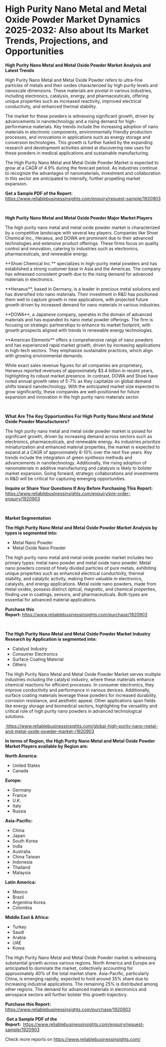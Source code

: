 <p><h1>High Purity Nano Metal and Metal Oxide Powder Market Dynamics 2025-2032: Also about Its Market Trends, Projections, and Opportunities</h1></p><p><strong>High Purity Nano Metal and Metal Oxide Powder Market Analysis and Latest Trends</strong></p>
<p><p>High Purity Nano Metal and Metal Oxide Powder refers to ultra-fine particles of metals and their oxides characterized by high purity levels and nanoscale dimensions. These materials are pivotal in various industries, including electronics, catalysis, energy, and pharmaceuticals, offering unique properties such as increased reactivity, improved electrical conductivity, and enhanced thermal stability. </p><p>The market for these powders is witnessing significant growth, driven by advancements in nanotechnology and a rising demand for high-performance materials. Key trends include the increasing adoption of nano materials in electronic components, environmentally friendly production processes, and innovations in applications such as energy storage and conversion technologies. This growth is further fueled by the expanding research and development activities aimed at discovering new uses for these powders in medical applications and sustainable manufacturing.</p><p>The High Purity Nano Metal and Metal Oxide Powder Market is expected to grow at a CAGR of 4.9% during the forecast period. As industries continue to recognize the advantages of nanomaterials, investment and collaboration in this sector are anticipated to intensify, further propelling market expansion.</p></p>
<p><strong>Get a Sample PDF of the Report:&nbsp;</strong> <a href="https://www.reliablebusinessinsights.com/enquiry/request-sample/1920903?utm_campaign=2318&utm_medium=2&utm_source=Github&utm_content=ia&utm_term=03042025&utm_id=high-purity-nano-metal-and-metal-oxide-powder">https://www.reliablebusinessinsights.com/enquiry/request-sample/1920903</a></p>
<p>&nbsp;</p>
<p><strong>High Purity Nano Metal and Metal Oxide Powder Major Market Players</strong></p>
<p><p>The high purity nano metal and metal oxide powder market is characterized by a competitive landscape with several key players. Companies like Shoei Chemical Inc., Heraeus, and DOWA are prominent due to their advanced technologies and extensive product offerings. These firms focus on quality control and innovation, catering to industries such as electronics, pharmaceuticals, and renewable energy.</p><p>**Shoei Chemical Inc.** specializes in high-purity metal powders and has established a strong customer base in Asia and the Americas. The company has witnessed consistent growth due to the rising demand for advanced materials in electronics. </p><p>**Heraeus**, based in Germany, is a leader in precious metal solutions and has diversified into nano materials. Their investment in R&D has positioned them well to capture growth in new applications, with projected future growth driven by increased demand for nano materials in various industries.</p><p>**DOWA**, a Japanese company, operates in the domain of advanced materials and has expanded its nano metal powder offerings. The firm is focusing on strategic partnerships to enhance its market footprint, with growth prospects aligned with trends in renewable energy technologies.</p><p>**American Elements** offers a comprehensive range of nano powders and has experienced rapid market growth, driven by increasing applications in high-tech sectors. They emphasize sustainable practices, which align with growing environmental demands.</p><p>While exact sales revenue figures for all companies are proprietary, Heraeus reported revenues of approximately $3.4 billion in recent years, highlighting its robust market presence. In contrast, DOWA and Shoei have noted annual growth rates of 5-7% as they capitalize on global demand shifts toward nanotechnology. With the anticipated market size expected to grow significantly, these companies are well-positioned for future expansion and innovation in the high purity nano materials sector.</p></p>
<p>&nbsp;</p>
<p><strong>What Are The Key Opportunities For High Purity Nano Metal and Metal Oxide Powder Manufacturers?</strong></p>
<p><p>The high purity nano metal and metal oxide powder market is poised for significant growth, driven by increasing demand across sectors such as electronics, pharmaceuticals, and renewable energy. As industries prioritize miniaturization and enhanced material properties, the market is expected to expand at a CAGR of approximately 8-10% over the next five years. Key trends include the integration of green synthesis methods and advancements in nanotechnology. Additionally, the rising adoption of nanomaterials in additive manufacturing and catalysis is likely to bolster market expansion. Going forward, strategic collaborations and investments in R&D will be critical for capturing emerging opportunities.</p></p>
<p><strong>Inquire or Share Your Questions If Any Before Purchasing This Report:</strong> <a href="https://www.reliablebusinessinsights.com/enquiry/pre-order-enquiry/1920903?utm_campaign=2318&utm_medium=2&utm_source=Github&utm_content=ia&utm_term=03042025&utm_id=high-purity-nano-metal-and-metal-oxide-powder">https://www.reliablebusinessinsights.com/enquiry/pre-order-enquiry/1920903</a></p>
<p>&nbsp;</p>
<p><strong>Market Segmentation</strong></p>
<p><strong>The High Purity Nano Metal and Metal Oxide Powder Market Analysis by types is segmented into:</strong></p>
<p><ul><li>Metal Nano Powder</li><li>Metal Oxide Nano Powder</li></ul></p>
<p><p>The high purity nano metal and metal oxide powder market includes two primary types: metal nano powder and metal oxide nano powder. Metal nano powders consist of finely divided particles of pure metals, exhibiting unique properties such as enhanced electrical conductivity, thermal stability, and catalytic activity, making them valuable in electronics, catalysts, and energy applications. Metal oxide nano powders, made from metal oxides, possess distinct optical, magnetic, and chemical properties, finding use in coatings, sensors, and pharmaceuticals. Both types are essential for advanced material applications.</p></p>
<p><strong>Purchase this Report:&nbsp;</strong><a href="https://www.reliablebusinessinsights.com/purchase/1920903?utm_campaign=2318&utm_medium=2&utm_source=Github&utm_content=ia&utm_term=03042025&utm_id=high-purity-nano-metal-and-metal-oxide-powder">https://www.reliablebusinessinsights.com/purchase/1920903</a></p>
<p>&nbsp;</p>
<p><strong>The High Purity Nano Metal and Metal Oxide Powder Market Industry Research by Application is segmented into:</strong></p>
<p><ul><li>Catalyst Industry</li><li>Consumer Electronics</li><li>Surface Coating Material</li><li>Others</li></ul></p>
<p><p>The High Purity Nano Metal and Metal Oxide Powder Market serves multiple industries including the catalyst industry, where these materials enhance chemical reactions for efficient processes. In consumer electronics, they improve conductivity and performance in various devices. Additionally, surface coating materials leverage these powders for increased durability, corrosion resistance, and aesthetic appeal. Other applications span fields like energy storage and biomedical sectors, highlighting the versatility and critical role of high purity nano powders in advanced technological solutions.</p></p>
<p><a href="https://www.reliablebusinessinsights.com/global-high-purity-nano-metal-and-metal-oxide-powder-market-r1920903?utm_campaign=2318&utm_medium=2&utm_source=Github&utm_content=ia&utm_term=03042025&utm_id=high-purity-nano-metal-and-metal-oxide-powder">&nbsp;https://www.reliablebusinessinsights.com/global-high-purity-nano-metal-and-metal-oxide-powder-market-r1920903</a></p>
<p><strong>In terms of Region, the High Purity Nano Metal and Metal Oxide Powder Market Players available by Region are:</strong></p>
<p>
    <p> <strong> North America: </strong>
        <ul>
            <li>United States</li>
            <li>Canada</li>
        </ul>
        </p> 
    <p> <strong> Europe: </strong>
        <ul>
            <li>Germany</li>
            <li>France</li>
            <li>U.K.</li>
            <li>Italy</li>
            <li>Russia</li>
        </ul>
        </p> 
    <p> <strong> Asia-Pacific: </strong>
        <ul>
            <li>China</li>
            <li>Japan</li>
            <li>South Korea</li>
            <li>India</li>
            <li>Australia</li>
            <li>China Taiwan</li>
            <li>Indonesia</li>
            <li>Thailand</li>
            <li>Malaysia</li>
        </ul>
        </p> 
    <p> <strong> Latin America: </strong>
        <ul>
            <li>Mexico</li>
            <li>Brazil</li>
            <li>Argentina Korea</li>
            <li>Colombia</li>
        </ul>
        </p> 
    <p> <strong> Middle East & Africa: </strong>
        <ul>
            <li>Turkey</li>
            <li>Saudi</li>
            <li>Arabia</li>
            <li>UAE</li>
            <li>Korea</li>
        </ul>
    </p>
    </p>
<p><p>The High Purity Nano Metal and Metal Oxide Powder market is witnessing substantial growth across various regions. North America and Europe are anticipated to dominate the market, collectively accounting for approximately 40% of the total market share. Asia-Pacific, particularly China, is emerging rapidly, expected to hold around 35% share due to increasing industrial applications. The remaining 25% is distributed among other regions. The demand for advanced materials in electronics and aerospace sectors will further bolster this growth trajectory.</p></p>
<p><strong>Purchase this Report: </strong><a href="https://www.reliablebusinessinsights.com/purchase/1920903?utm_campaign=2318&utm_medium=2&utm_source=Github&utm_content=ia&utm_term=03042025&utm_id=high-purity-nano-metal-and-metal-oxide-powder">https://www.reliablebusinessinsights.com/purchase/1920903</a></p>
<p>&nbsp;<strong>Get a Sample PDF of the Report:&nbsp;&nbsp;</strong><a href="https://www.reliablebusinessinsights.com/enquiry/request-sample/1920903?utm_campaign=2318&utm_medium=2&utm_source=Github&utm_content=ia&utm_term=03042025&utm_id=high-purity-nano-metal-and-metal-oxide-powder">https://www.reliablebusinessinsights.com/enquiry/request-sample/1920903</a></p>
<p><strong></strong></p>
<p>Check more reports on <a href="https://www.reliablebusinessinsights.com/?utm_campaign=2318&utm_medium=2&utm_source=Github&utm_content=ia&utm_term=03042025&utm_id=high-purity-nano-metal-and-metal-oxide-powder">https://www.reliablebusinessinsights.com/</a></p>